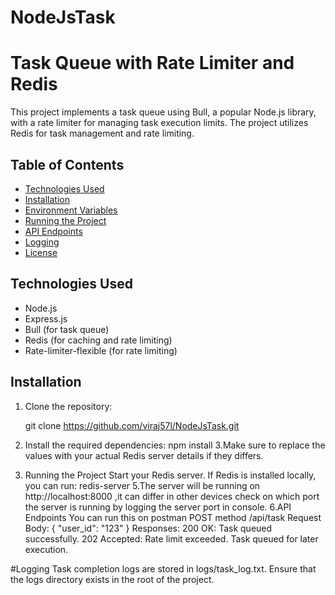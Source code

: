 ﻿# NodeJsTask

# Task Queue with Rate Limiter and Redis

This project implements a task queue using Bull, a popular Node.js library, with a rate limiter for managing task execution limits. The project utilizes Redis for task management and rate limiting.

## Table of Contents

- [Technologies Used](#technologies-used)
- [Installation](#installation)
- [Environment Variables](#environment-variables)
- [Running the Project](#running-the-project)
- [API Endpoints](#api-endpoints)
- [Logging](#logging)
- [License](#license)

## Technologies Used

- Node.js
- Express.js
- Bull (for task queue)
- Redis (for caching and rate limiting)
- Rate-limiter-flexible (for rate limiting)

## Installation

1. Clone the repository:

   git clone https://github.com/viraj57l/NodeJsTask.git

2. Install the required dependencies:
   npm install
3.Make sure to replace the values with your actual Redis server details if they differs.
4. Running the Project
   Start your Redis server. If Redis is installed locally, you can run:
   redis-server
5.The server will be running on http://localhost:8000 ,it can differ in other devices check on which port the server is running by logging the server port in console.
6.API Endpoints
You can run this on postman
POST method  /api/task
Request Body:
{
  "user_id": "123"
}
Responses:
200 OK: Task queued successfully.
202 Accepted: Rate limit exceeded. Task queued for later execution.

#Logging
Task completion logs are stored in logs/task_log.txt. Ensure that the logs directory exists in the root of the project.
